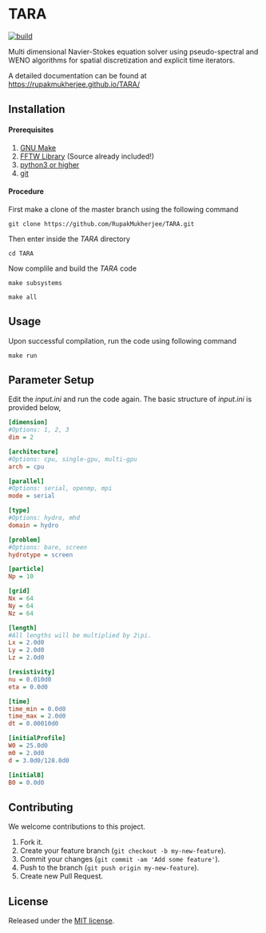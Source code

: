 # TARA

[![build](https://github.com/RupakMukherjee/TARA/actions/workflows/main.yml/badge.svg)](https://github.com/RupakMukherjee/TARA/actions/workflows/main.yml)

Multi dimensional Navier-Stokes equation solver using pseudo-spectral and WENO algorithms for spatial discretization and explicit time iterators.

A detailed documentation can be found at https://rupakmukherjee.github.io/TARA/

Installation
------------
#### Prerequisites
1. [GNU Make](https://www.gnu.org/software/make/)
2. [FFTW Library](http://www.fftw.org/) (Source already included!)
3. [python3 or higher](https://www.python.org/download/releases/3.0/)
4. [git](https://git-scm.com/)

#### Procedure
First make a clone of the master branch using the following command
```shell
git clone https://github.com/RupakMukherjee/TARA.git
```
Then enter inside the *TARA* directory 
```shell
cd TARA
```
Now complile and build the *TARA* code
```shell
make subsystems
``` 

```shell
make all
``` 
Usage
-----
Upon successful compilation, run the code using following command
```shell
make run
```
## Parameter Setup
Edit the _input.ini_ and run the code again. The basic structure of _input.ini_ is provided below,

```ini
[dimension]
#Options: 1, 2, 3
dim = 2

[architecture]
#Options: cpu, single-gpu, multi-gpu
arch = cpu

[parallel]
#Options: serial, openmp, mpi
mode = serial

[type]
#Options: hydro, mhd
domain = hydro

[problem]
#Options: bare, screen
hydrotype = screen

[particle]
Np = 10

[grid]
Nx = 64
Ny = 64
Nz = 64

[length]
#All lengths will be multiplied by 2\pi.
Lx = 2.0d0
Ly = 2.0d0
Lz = 2.0d0

[resistivity]
nu = 0.010d0
eta = 0.0d0

[time]
time_min = 0.0d0
time_max = 2.0d0
dt = 0.00010d0

[initialProfile]
W0 = 25.0d0
m0 = 2.0d0
d = 3.0d0/128.0d0

[initialB]
B0 = 0.0d0
```

## Contributing
We welcome contributions to this project.

1. Fork it.
2. Create your feature branch (```git checkout -b my-new-feature```).
3. Commit your changes (```git commit -am 'Add some feature'```).
4. Push to the branch (```git push origin my-new-feature```).
5. Create new Pull Request.

## License
Released under the [MIT license](LICENSE).
